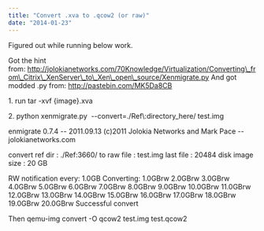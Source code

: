 ```yaml
---
title: "Convert .xva to .qcow2 (or raw)"
date: "2014-01-23"
---
```


Figured out while running below work.

Got the hint from: http://jolokianetworks.com/70Knowledge/Virtualization/Converting\_from\_Citrix\_XenServer\_to\_Xen\_open\_source/Xenmigrate.py And got modded .py from: http://pastebin.com/MK5Da8CB

1\. run tar -xvf {image}.xva

2. python xenmigrate.py  --convert=./Ref\\:directory\_here/ test.img

enmigrate 0.7.4 -- 2011.09.13 (c)2011 Jolokia Networks and Mark Pace -- jolokianetworks.com

convert ref dir : ./Ref:3660/ to raw file : test.img last file : 20484 disk image size : 20 GB

RW notification every: 1.0GB Converting: 1.0GBrw 2.0GBrw 3.0GBrw 4.0GBrw 5.0GBrw 6.0GBrw 7.0GBrw 8.0GBrw 9.0GBrw 10.0GBrw 11.0GBrw 12.0GBrw 13.0GBrw 14.0GBrw 15.0GBrw 16.0GBrw 17.0GBrw 18.0GBrw 19.0GBrw 20.0GBrw Successful convert

Then qemu-img convert -O qcow2 test.img test.qcow2
